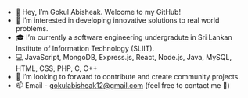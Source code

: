- 👦 Hey, I’m Gokul Abisheak. Welcome to my GitHub!
- 🤩 I’m interested in developing innovative solutions to real world problems.
- 🎓 I’m currently a software engineering undergradute in Sri Lankan Institute of Information Technology (SLIIT).
- 💻 JavaScript, MongoDB, Express.js, React, Node.js, Java, MySQL, HTML, CSS, PHP, C, C++
- 💞️ I’m looking to forward to contribute and create community projects.
- 📫 Email - gokulabisheak12@gmail.com (feel free to contact me 🙂)
